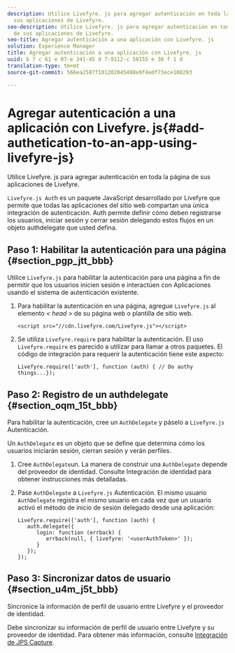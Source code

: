 ```yaml
---
description: Utilice Livefyre. js para agregar autenticación en toda la página de
  sus aplicaciones de Livefyre.
seo-description: Utilice Livefyre. js para agregar autenticación en toda la página
  de sus aplicaciones de Livefyre.
seo-title: Agregar autenticación a una aplicación con Livefyre. js
solution: Experience Manager
title: Agregar autenticación a una aplicación con Livefyre. js
uuid: b 7 c 61 e 07-e 341-45 d 7-9112-c 50155 e 38 f 1 d
translation-type: tm+mt
source-git-commit: 566ea2587f101202045488e9f4edf73ece100293

---
```



# Agregar autenticación a una aplicación con Livefyre. js{#add-authetication-to-an-app-using-livefyre-js}

Utilice Livefyre. js para agregar autenticación en toda la página de sus aplicaciones de Livefyre.

`Livefyre.js Aut`h es un paquete JavaScript desarrollado por Livefyre que permite que todas las aplicaciones del sitio web compartan una única integración de autenticación. Auth permite definir cómo deben registrarse los usuarios, iniciar sesión y cerrar sesión delegando estos flujos en un objeto authdelegate que usted defina.

## Paso 1: Habilitar la autenticación para una página {#section_pgp_jtt_bbb}

Utilice `Livefyre.js` para habilitar la autenticación para una página a fin de permitir que los usuarios inicien sesión e interactúen con Aplicaciones usando el sistema de autenticación existente.

1. Para habilitar la autenticación en una página, agregue `Livefyre.js` al elemento *< head >* de su página web o plantilla de sitio web.

   ```
   <script src="//cdn.livefyre.com/Livefyre.js"></script>
   ```

1. Se utiliza `Livefyre.require` para habilitar la autenticación. El uso `Livefyre.require` es parecido a utilizar para llamar a otros paquetes. El código de integración para requerir la autenticación tiene este aspecto:

   ```
   Livefyre.require(['auth'], function (auth) { // Do authy things...});
   ```

## Paso 2: Registro de un authdelegate {#section_oqm_15t_bbb}

Para habilitar la autenticación, cree un `AuthDelegate` y páselo a `Livefyre.js` Autenticación.

Un `AuthDelegate` es un objeto que se define que determina cómo los usuarios iniciarán sesión, cierran sesión y verán perfiles.

1. Cree `AuthDelegate`un. La manera de construir una `AuthDelegate` depende del proveedor de identidad. Consulte Integración de identidad para obtener instrucciones más detalladas.

1. Pase `AuthDelegate` a `Livefyre.js` Autenticación. El mismo usuario `AuthDelegate` registra el mismo usuario en cada vez que un usuario activó el método de inicio de sesión delegado desde una aplicación:

   ```
   Livefyre.require(['auth'], function (auth) { 
      auth.delegate({ 
         login: function (errback) { 
            errback(null, { livefyre: '<userAuthToken>' }); 
         }    
      });  
   });
   ```

## Paso 3: Sincronizar datos de usuario {#section_u4m_j5t_bbb}

Sincronice la información de perfil de usuario entre Livefyre y el proveedor de identidad.

Debe sincronizar su información de perfil de usuario entre Livefyre y su proveedor de identidad. Para obtener más información, consulte [Integración de JPS Capture](/help/implementation/c-livefyre-identity-comp/c-janrain-capture-backplane-comp.md).
